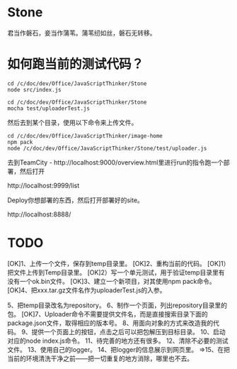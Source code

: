 Stone
=====
君当作磐石，妾当作蒲苇。蒲苇纫如丝，磐石无转移。

如何跑当前的测试代码？
=====================

```
cd /c/doc/dev/Office/JavaScriptThinker/Stone
node src/index.js

cd /c/doc/dev/Office/JavaScriptThinker/Stone
mocha test/uploaderTest.js
```

然后去到某个目录，使用以下命令来上传文件。

```
cd /c/doc/dev/Office/JavaScriptThinker/image-home
npm pack
node /c/doc/dev/Office/JavaScriptThinker/Stone/test/uploader.js
```

去到TeamCity - http://localhost:9000/overview.html里进行run的指令跑一个部署，然后打开

http://localhost:9999/list

Deploy你想部署的东西，然后打开部署好的site。

http://localhost:8888/


TODO
====

[OK]1、上传一个文件，保存到temp目录里。
[OK]2、重构当前的代码。
[OK]1）把文件上传到Temp目录里。
[OK]2）写一个单元测试，用于验证temp目录里有没有一个ok.bin文件。
[OK]3、建立一个新项目，对其使用npm pack命令。
[OK]4、把xxx.tar.gz文件名作为uploaderTest.js的入参。

5、把temp目录改名为repository。
6、制作一个页面，列出repository目录里的包。
[OK]7、Uploader命令不需要提供文件名，而是直接搜索目录下面的package.json文件，取得相应的版本号。
8、用面向对象的方式来改造我的代码。
9、提供一个页面上的按钮，点击之后可以把包解压到目标目录。
10、启动对应的node index.js命令。
11、待完善的地方还有很多。
12、清除不必要的测试文件。
13、使用自己的logger。
14、把logger的信息展示到网页里。
=>15、在把当前的环境清洗干净之前——把一切重复的地方消除，哪里也不去。






